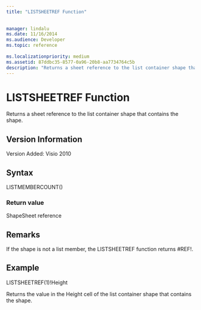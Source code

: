 ```yaml
---
title: "LISTSHEETREF Function"
 
 
manager: lindalu
ms.date: 11/16/2014
ms.audience: Developer
ms.topic: reference
 
ms.localizationpriority: medium
ms.assetid: 87ddbc35-8577-0a96-20b8-aa7734764c5b
description: "Returns a sheet reference to the list container shape that contains the shape."
---
```


# LISTSHEETREF Function

Returns a sheet reference to the list container shape that contains the shape.
  
## Version Information

Version Added: Visio 2010 
  
## Syntax

LISTMEMBERCOUNT()
  
### Return value

ShapeSheet reference
  
## Remarks

If the shape is not a list member, the LISTSHEETREF function returns #REF!.
  
## Example

LISTSHEETREF(1)!Height 
  
Returns the value in the Height cell of the list container shape that contains the shape. 
  

